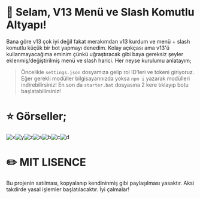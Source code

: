 # 👋 Selam, V13 Menü ve Slash Komutlu Altyapı!

Bana göre v13 çok iyi değil fakat merakımdan v13 kurdum ve menü + slash komutlu küçük bir bot yapmayı denedim. Kolay açıkçası ama v13'ü kullanmayacağıma eminim çünkü uğraştıracak gibi baya gereksiz şeyler eklenmiş/değiştirilmiş menü ve slash harici. Her neyse kurulumu anlatayım;

> Öncelikle `settings.json` dosyamıza gelip rol ID'leri ve tokeni giriyoruz. Eğer gerekli modüller bilgisayarınızda yoksa `npm i` yazarak modülleri indirebilirsiniz! En son da `starter.bat` dosyasına 2 kere tıklayıp botu başlatabilirsiniz!

# ⭐ Görseller;
![x](https://cdn.discordapp.com/attachments/926175473984212992/927197226835513495/unknown.png)![y](https://cdn.discordapp.com/attachments/926175473984212992/927197270024257586/unknown.png)![z](https://cdn.discordapp.com/attachments/926175473984212992/927197437024669726/unknown.png)![a](https://cdn.discordapp.com/attachments/926175473984212992/927197467110408263/unknown.png)![b](https://cdn.discordapp.com/attachments/926175473984212992/927197512761221130/unknown.png)![c](https://cdn.discordapp.com/attachments/926175473984212992/927197577429012530/unknown.png)![d](https://cdn.discordapp.com/attachments/926175473984212992/927197708064813056/unknown.png)

# ✏️ MIT LISENCE

Bu projenin satılması, kopyalanıp kendininmiş gibi paylaşılması yasaktır. Aksi takdirde yasal işlemler başlatılacaktır. İyi çalmalar!
